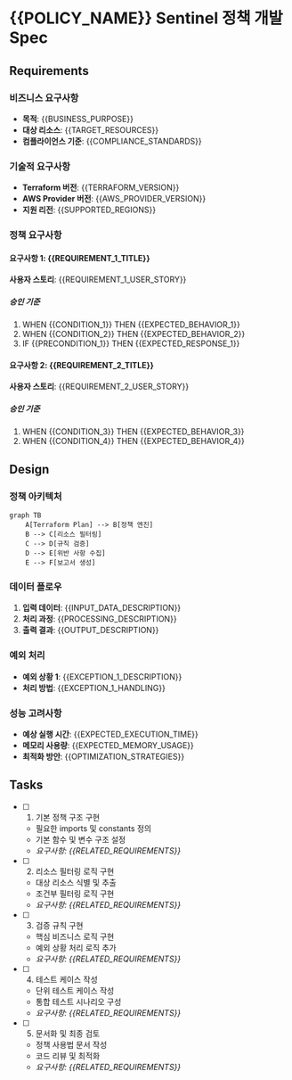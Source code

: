 # {{POLICY_NAME}} Sentinel 정책 개발 Spec

## Requirements

### 비즈니스 요구사항
- **목적**: {{BUSINESS_PURPOSE}}
- **대상 리소스**: {{TARGET_RESOURCES}}
- **컴플라이언스 기준**: {{COMPLIANCE_STANDARDS}}

### 기술적 요구사항
- **Terraform 버전**: {{TERRAFORM_VERSION}}
- **AWS Provider 버전**: {{AWS_PROVIDER_VERSION}}
- **지원 리전**: {{SUPPORTED_REGIONS}}

### 정책 요구사항

#### 요구사항 1: {{REQUIREMENT_1_TITLE}}
**사용자 스토리**: {{REQUIREMENT_1_USER_STORY}}

##### 승인 기준
1. WHEN {{CONDITION_1}} THEN {{EXPECTED_BEHAVIOR_1}}
2. WHEN {{CONDITION_2}} THEN {{EXPECTED_BEHAVIOR_2}}
3. IF {{PRECONDITION_1}} THEN {{EXPECTED_RESPONSE_1}}

#### 요구사항 2: {{REQUIREMENT_2_TITLE}}
**사용자 스토리**: {{REQUIREMENT_2_USER_STORY}}

##### 승인 기준
1. WHEN {{CONDITION_3}} THEN {{EXPECTED_BEHAVIOR_3}}
2. WHEN {{CONDITION_4}} THEN {{EXPECTED_BEHAVIOR_4}}

## Design

### 정책 아키텍처
```mermaid
graph TB
    A[Terraform Plan] --> B[정책 엔진]
    B --> C[리소스 필터링]
    C --> D[규칙 검증]
    D --> E[위반 사항 수집]
    E --> F[보고서 생성]
```

### 데이터 플로우
1. **입력 데이터**: {{INPUT_DATA_DESCRIPTION}}
2. **처리 과정**: {{PROCESSING_DESCRIPTION}}
3. **출력 결과**: {{OUTPUT_DESCRIPTION}}

### 예외 처리
- **예외 상황 1**: {{EXCEPTION_1_DESCRIPTION}}
- **처리 방법**: {{EXCEPTION_1_HANDLING}}

### 성능 고려사항
- **예상 실행 시간**: {{EXPECTED_EXECUTION_TIME}}
- **메모리 사용량**: {{EXPECTED_MEMORY_USAGE}}
- **최적화 방안**: {{OPTIMIZATION_STRATEGIES}}

## Tasks

- [ ] 1. 기본 정책 구조 구현
  - 필요한 imports 및 constants 정의
  - 기본 함수 및 변수 구조 설정
  - _요구사항: {{RELATED_REQUIREMENTS}}_

- [ ] 2. 리소스 필터링 로직 구현
  - 대상 리소스 식별 및 추출
  - 조건부 필터링 로직 구현
  - _요구사항: {{RELATED_REQUIREMENTS}}_

- [ ] 3. 검증 규칙 구현
  - 핵심 비즈니스 로직 구현
  - 예외 상황 처리 로직 추가
  - _요구사항: {{RELATED_REQUIREMENTS}}_

- [ ] 4. 테스트 케이스 작성
  - 단위 테스트 케이스 작성
  - 통합 테스트 시나리오 구성
  - _요구사항: {{RELATED_REQUIREMENTS}}_

- [ ] 5. 문서화 및 최종 검토
  - 정책 사용법 문서 작성
  - 코드 리뷰 및 최적화
  - _요구사항: {{RELATED_REQUIREMENTS}}_